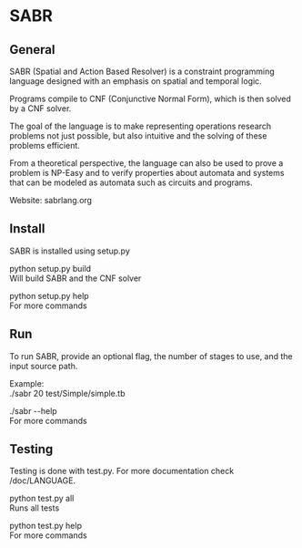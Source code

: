 SABR
================================

General
-------------------------

SABR (Spatial and Action Based Resolver) is a constraint programming language designed with an emphasis on spatial and temporal logic. 

Programs compile to CNF (Conjunctive Normal Form), which is then solved by a CNF solver. 

The goal of the language is to make representing operations research problems not just possible, but also intuitive and the solving of these problems efficient. 

From a theoretical perspective, the language can also be used to prove a problem is NP-Easy and to verify properties about automata and systems that can be modeled as automata such as circuits and programs.

Website: sabrlang.org

Install
-------------------------

SABR is installed using setup.py

python setup.py build  
	Will build SABR and the CNF solver

python setup.py help  
	For more commands

Run
-------------------------

To run SABR, provide an optional flag, the number of stages to use, and the input source path.

Example:  
./sabr 20 test/Simple/simple.tb

./sabr --help  
	For more commands

Testing
-------------------------

Testing is done with test.py. For more documentation check /doc/LANGUAGE.

python test.py all  
	Runs all tests

python test.py help  
	For more commands
